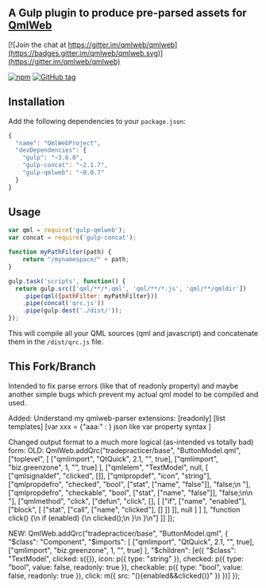 ## A Gulp plugin to produce pre-parsed assets for [QmlWeb](https://github.com/qmlweb/qmlweb)

[![Join the chat at https://gitter.im/qmlweb/qmlweb](https://badges.gitter.im/qmlweb/qmlweb.svg)](https://gitter.im/qmlweb/qmlweb)

[![npm](https://img.shields.io/npm/v/gulp-qmlweb.svg)](https://www.npmjs.com/package/gulp-qmlweb)
[![GitHub tag](https://img.shields.io/github/tag/qmlweb/gulp-qmlweb.svg)](https://github.com/qmlweb/gulp-qmlweb/releases)

## Installation

Add the following dependencies to your `package.json`:

```js
{
  "name": "QmlWebProject",
  "devDependencies": {
    "gulp": "~3.6.0",
    "gulp-concat": "~2.1.7",
    "gulp-qmlweb": "~0.0.7"
  }
}
```

## Usage
```js
var qml = require('gulp-qmlweb');
var concat = require('gulp-concat');

function myPathFilter(path) {
    return "/mynamespace/" + path;
}

gulp.task('scripts', function() {
  return gulp.src(['qml/**/*.qml', 'qml/**/*.js', 'qml/**/qmldir'])
    .pipe(qml({pathFilter: myPathFilter}))
    .pipe(concat('qrc.js'))
    .pipe(gulp.dest('./dist/'));
});
```

This will compile all your QML sources (qml and javascript) and concatenate them in the `/dist/qrc.js` file.


## This Fork/Branch

Intended to fix parse errors (like that of readonly property) and maybe another simple bugs which prevent my actual qml model to be compiled and used.

Added:
Understand my qmlweb-parser extensions:
[readonly]  [list<xxx> templates]   [var xxx = {"aaa:" : <expression>}  json like var property syntax ]

Changed output format to a much more logical (as-intended vs totally bad) form:
OLD:
QmlWeb.addQrc("tradepracticer/base", "ButtonModel.qml", ["toplevel", [
        ["qmlimport", "QtQuick", 2.1, "", true],
        ["qmlimport", "biz.greenzone", 1, "", true]
    ],
    ["qmlelem", "TextModel", null, [
        ["qmlsignaldef", "clicked", []],
        ["qmlpropdef", "icon", "string"],
        ["qmlpropdefro", "checked", "bool", ["stat", ["name", "false"]], "false;\n    "],
        ["qmlpropdefro", "checkable", "bool", ["stat", ["name", "false"]], "false;\n\n    "],
        ["qmlmethod", "click", ["defun", "click", [],
            [
                ["if", ["name", "enabled"],
                    ["block", [
                        ["stat", ["call", ["name", "clicked"],
                            []
                        ]]
                    ]], null
                ]
            ]
        ], "function click() {\n        if (enabled) {\n            clicked();\n        }\n    }\n"]
    ]]
]);

NEW:
QmlWeb.addQrc("tradepracticer/base", "ButtonModel.qml", {
    "$class": "Component",
    "$imports": [
        ["qmlimport", "QtQuick", 2.1, "", true],
        ["qmlimport", "biz.greenzone", 1, "", true]
    ],
    "$children": [e({
        "$class": "TextModel",
        clicked: s({}),
        icon: p({
            type: "string"
        }),
        checked: p({
            type: "bool",
            value: false,
            readonly: true
        }),
        checkable: p({
            type: "bool",
            value: false,
            readonly: true
        }),
        click: m({
            src: "(){enabled&&clicked()}"
        })
    })]
});
